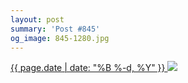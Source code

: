 ```yaml
---
layout: post
summary: 'Post #845'
og_image: 845-1280.jpg
---
```


<p>
 <time>
  <a href="/845">
   {{ page.date | date: "%B %-d, %Y" }}
  </a>
 </time>
 <a href="/845">
  <img sizes="(min-width: 700px) 50vw, calc(100vw - 2rem)" src="{{ site.assets_url }}/845-640.jpg" srcset="{{ site.assets_url }}/845-320.jpg 320w, {{ site.assets_url }}/845-640.jpg 640w, {{ site.assets_url }}/845-960.jpg 960w, {{ site.assets_url }}/845-1280.jpg 1280w"/>
 </a>
</p>

